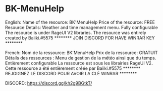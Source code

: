 # BK-MenuHelp
English:
Name of the resource: BK'MenuHelp
Price of the resource: FREE
Resource Details: Weather and time management menu.
Fully configurable The resource is under RageUI V2 libraries.
The resource was entirely created by Baiiki.#5575
******** JOIN DISCORD FOR HAVE WINRAR KEY ********

French:
Nom de la ressource: BK'MenuHelp
Prix de la ressource: GRATUIT
Détails des ressources : Menu de gestion de la météo ainsi que du temps.
Entièrement configurable
La ressource est sous les librairies RageUI V2.
Cette ressource a été entièrement créée par Baiiki.#5575
******** REJOIGNEZ LE DISCORD POUR AVOIR LA CLÉ WINRAR ********


DISCORD: https://discord.gg/kh2g9BGtkT/

